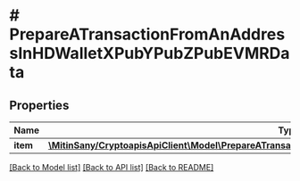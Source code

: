 # # PrepareATransactionFromAnAddressInHDWalletXPubYPubZPubEVMRData

## Properties

Name | Type | Description | Notes
------------ | ------------- | ------------- | -------------
**item** | [**\MitinSany/CryptoapisApiClient\Model\PrepareATransactionFromAnAddressInHDWalletXPubYPubZPubEVMRI**](PrepareATransactionFromAnAddressInHDWalletXPubYPubZPubEVMRI.md) |  |

[[Back to Model list]](../../README.md#models) [[Back to API list]](../../README.md#endpoints) [[Back to README]](../../README.md)
